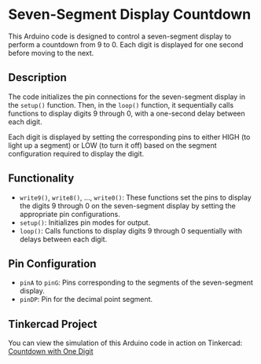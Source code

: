 # Seven-Segment Display Countdown

This Arduino code is designed to control a seven-segment display to perform a countdown from 9 to 0. Each digit is displayed for one second before moving to the next.

## Description

The code initializes the pin connections for the seven-segment display in the `setup()` function. Then, in the `loop()` function, it sequentially calls functions to display digits 9 through 0, with a one-second delay between each digit.

Each digit is displayed by setting the corresponding pins to either HIGH (to light up a segment) or LOW (to turn it off) based on the segment configuration required to display the digit.

## Functionality

- `write9()`, `write8()`, ..., `write0()`: These functions set the pins to display the digits 9 through 0 on the seven-segment display by setting the appropriate pin configurations.
- `setup()`: Initializes pin modes for output.
- `loop()`: Calls functions to display digits 9 through 0 sequentially with delays between each digit.

## Pin Configuration

- `pinA` to `pinG`: Pins corresponding to the segments of the seven-segment display.
- `pinDP`: Pin for the decimal point segment.

## Tinkercad Project

You can view the simulation of this Arduino code in action on Tinkercad: [Countdown with One Digit](https://www.tinkercad.com/things/5Pu08LpYo4t-countdown-with-one-digit?sharecode=6hYF6KpjElx1Hxq78VZHFHC1EdlqGHJPLO1b0W69Rb4)

